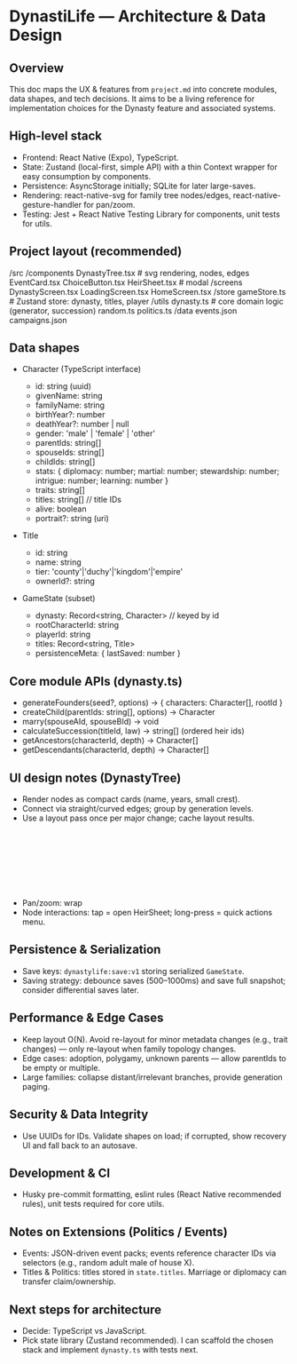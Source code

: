 # DynastiLife — Architecture & Data Design

## Overview
This doc maps the UX & features from `project.md` into concrete modules, data shapes, and tech decisions. It aims to be a living reference for implementation choices for the Dynasty feature and associated systems.

## High-level stack
- Frontend: React Native (Expo), TypeScript.
- State: Zustand (local-first, simple API) with a thin Context wrapper for easy consumption by components.
- Persistence: AsyncStorage initially; SQLite for later large-saves.
- Rendering: react-native-svg for family tree nodes/edges, react-native-gesture-handler for pan/zoom.
- Testing: Jest + React Native Testing Library for components, unit tests for utils.

## Project layout (recommended)
/src
  /components
    DynastyTree.tsx   # svg rendering, nodes, edges
    EventCard.tsx
    ChoiceButton.tsx
    HeirSheet.tsx     # modal
  /screens
    DynastyScreen.tsx
    LoadingScreen.tsx
    HomeScreen.tsx
  /store
    gameStore.ts      # Zustand store: dynasty, titles, player
  /utils
    dynasty.ts        # core domain logic (generator, succession)
    random.ts
    politics.ts
  /data
    events.json
    campaigns.json

## Data shapes
- Character (TypeScript interface)
  - id: string (uuid)
  - givenName: string
  - familyName: string
  - birthYear?: number
  - deathYear?: number | null
  - gender: 'male' | 'female' | 'other'
  - parentIds: string[]
  - spouseIds: string[]
  - childIds: string[]
  - stats: { diplomacy: number; martial: number; stewardship: number; intrigue: number; learning: number }
  - traits: string[]
  - titles: string[]  // title IDs
  - alive: boolean
  - portrait?: string (uri)

- Title
  - id: string
  - name: string
  - tier: 'county'|'duchy'|'kingdom'|'empire'
  - ownerId?: string

- GameState (subset)
  - dynasty: Record<string, Character> // keyed by id
  - rootCharacterId: string
  - playerId: string
  - titles: Record<string, Title>
  - persistenceMeta: { lastSaved: number }

## Core module APIs (dynasty.ts)
- generateFounders(seed?, options) -> { characters: Character[], rootId }
- createChild(parentIds: string[], options) -> Character
- marry(spouseAId, spouseBId) -> void
- calculateSuccession(titleId, law) -> string[] (ordered heir ids)
- getAncestors(characterId, depth) -> Character[]
- getDescendants(characterId, depth) -> Character[]

## UI design notes (DynastyTree)
- Render nodes as compact cards (name, years, small crest).
- Connect via straight/curved edges; group by generation levels.
- Use a layout pass once per major change; cache layout results.
- Pan/zoom: wrap <Svg> with a transform container using gesture-handler.
- Node interactions: tap = open HeirSheet; long-press = quick actions menu.

## Persistence & Serialization
- Save keys: `dynastylife:save:v1` storing serialized `GameState`.
- Saving strategy: debounce saves (500–1000ms) and save full snapshot; consider differential saves later.

## Performance & Edge Cases
- Keep layout O(N). Avoid re-layout for minor metadata changes (e.g., trait changes) — only re-layout when family topology changes.
- Edge cases: adoption, polygamy, unknown parents — allow parentIds to be empty or multiple.
- Large families: collapse distant/irrelevant branches, provide generation paging.

## Security & Data Integrity
- Use UUIDs for IDs. Validate shapes on load; if corrupted, show recovery UI and fall back to an autosave.

## Development & CI
- Husky pre-commit formatting, eslint rules (React Native recommended rules), unit tests required for core utils.

## Notes on Extensions (Politics / Events)
- Events: JSON-driven event packs; events reference character IDs via selectors (e.g., random adult male of house X).
- Titles & Politics: titles stored in `state.titles`. Marriage or diplomacy can transfer claim/ownership.

## Next steps for architecture
- Decide: TypeScript vs JavaScript.
- Pick state library (Zustand recommended). I can scaffold the chosen stack and implement `dynasty.ts` with tests next.
